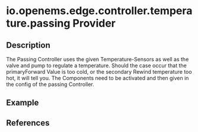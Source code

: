 # io.openems.edge.controller.temperature.passing Provider

## Description

The Passing Controller uses the given Temperature-Sensors as well as the valve and pump to regulate a temperature.
Should the case occur that the primaryForward Value is too cold, or the secondary Rewind temperature too hot,
it will tell you.
The Components need to be activated and then given in the config of the passing Controller.


## Example

## References

